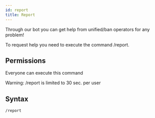 ```yaml
---
id: report
title: Report
---
```


Through our bot you can get help from unified/ban operators for any problem!

To request help you need to execute the command /report.

## Permissions
Everyone can execute this command

Warning: /report is limited to 30 sec. per user

## Syntax
```bash
/report
```
